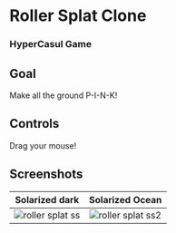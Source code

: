 # Roller Splat Clone

<h3> HyperCasul Game </h3> 

## Goal
Make all the ground P-I-N-K!

## Controls
Drag your mouse!

## Screenshots

Solarized dark             |  Solarized Ocean
:-------------------------:|:-------------------------:
![roller splat ss]([https://...Dark.png](https://user-images.githubusercontent.com/72252419/212222935-38098004-3c9b-4a44-b068-062e5dea84ac.png))  |  ![roller splat ss2]([https://...Ocean.png](https://user-images.githubusercontent.com/72252419/212222944-ba3b45b4-7951-4845-9d83-6c6b9e6cd9d0.png))

